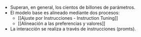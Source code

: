 - Superan, en general, los cientos de billones de parámetros.
- El modelo base es alineado mediante dos procesos:
	- [[Ajuste por Instrucciones - Instruction Tuning]]
	- [[Alineación a las preferencias y valores]] 
- La interacción se realiza a través de instrucciones (promts).